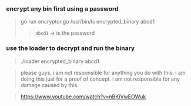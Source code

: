 ### encrypt any bin first using a password
> go run encryptor.go /usr/bin/ls encrypted_binary abcd1
>> `abcd1` -> is the password

### use the loader to decrypt and run the binary
> ./loader encrypted_binary abcd1


> please guys, i am not responsible for anything you do with this, i am doing this just for a proof of concept.
> i am not responsible for any damage caused by this.

> https://www.youtube.com/watch?v=nBKiVwEOWuk
